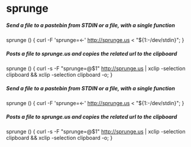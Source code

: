 # sprunge

##### Send a file to a pastebin from STDIN or a file, with a single function

   sprunge () { curl -F 'sprunge=<-' http://sprunge.us < "${1:-/dev/stdin}"; }

##### Posts a file to sprunge.us and copies the related url to the clipboard

   sprunge  () { curl -s -F "sprunge=@$1" http://sprunge.us | xclip -selection clipboard && xclip -selection clipboard -o; }

##### Send a file to a pastebin from STDIN or a file, with a single function

   sprunge () { curl -F 'sprunge=<-' http://sprunge.us < "${1:-/dev/stdin}"; }

##### Posts a file to sprunge.us and copies the related url to the clipboard

   sprunge  () { curl -s -F "sprunge=@$1" http://sprunge.us | xclip -selection clipboard && xclip -selection clipboard -o; }
